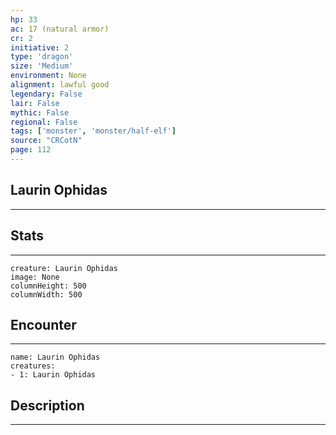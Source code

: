 ```yaml
---
hp: 33
ac: 17 (natural armor)
cr: 2
initiative: 2
type: 'dragon'    
size: 'Medium'
environment: None
alignment: lawful good
legendary: False
lair: False
mythic: False
regional: False
tags: ['monster', 'monster/half-elf']
source: "CRCotN"
page: 112
---
```


## Laurin Ophidas
---



## Stats
---

```statblock
creature: Laurin Ophidas
image: None
columnHeight: 500
columnWidth: 500
```

## Encounter
---

```encounter-table
name: Laurin Ophidas
creatures:
- 1: Laurin Ophidas
```

## Description
---




